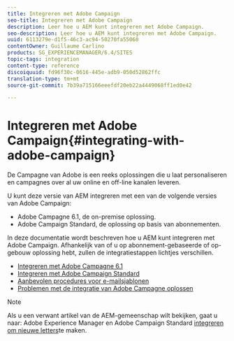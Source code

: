 ```yaml
---
title: Integreren met Adobe Campaign
seo-title: Integreren met Adobe Campaign
description: Leer hoe u AEM kunt integreren met Adobe Campaign.
seo-description: Leer hoe u AEM kunt integreren met Adobe Campaign.
uuid: 6113279e-d1f5-46c3-ac94-50270fa55060
contentOwner: Guillaume Carlino
products: SG_EXPERIENCEMANAGER/6.4/SITES
topic-tags: integration
content-type: reference
discoiquuid: fd96f30c-0616-445e-adb9-050d52862ffc
translation-type: tm+mt
source-git-commit: 7b39a715166eeefdf20eb22a4449068ff1ed0e42

---
```



# Integreren met Adobe Campaign{#integrating-with-adobe-campaign}

De Campagne van Adobe is een reeks oplossingen die u laat personaliseren en campagnes over al uw online en off-line kanalen leveren.

U kunt deze versie van AEM integreren met een van de volgende versies van Adobe Campaign:

* Adobe Campagne 6.1, de on-premise oplossing.
* Adobe Campaign Standard, de oplossing op basis van abonnementen.

In deze documentatie wordt beschreven hoe u AEM kunt integreren met Adobe Campaign. Afhankelijk van of u op abonnement-gebaseerde of op-gebouw oplossing hebt, zullen de integratiestappen lichtjes verschillen.

* [Integreren met Adobe Campagne 6.1](/help/sites-administering/campaignonpremise.md)
* [Integreren met Adobe Campaign Standard](/help/sites-administering/campaignstandard.md)
* [Aanbevolen procedures voor e-mailsjablonen](/help/sites-administering/best-practices-for-email-templates.md)
* [Problemen met de integratie van Adobe Campagne oplossen](/help/sites-administering/troubleshooting-campaignintegration.md)

>[!NOTE]
>
>Als u een verwant artikel van de AEM-gemeenschap wilt bekijken, gaat u naar: Adobe Experience Manager en Adobe Campaign Standard [integreren om nieuwe letters](https://helpx.adobe.com/experience-manager/using/aem_campaign.html)te maken.

